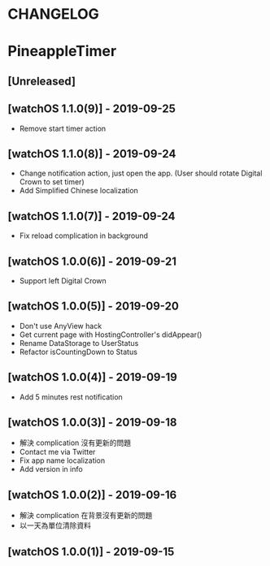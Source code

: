 # CHANGELOG
# PineappleTimer

## [Unreleased]

## [watchOS 1.1.0(9)] - 2019-09-25
- Remove start timer action

## [watchOS 1.1.0(8)] - 2019-09-24
- Change notification action, just open the app. (User should rotate Digital Crown to set timer)
- Add Simplified Chinese localization

## [watchOS 1.1.0(7)] - 2019-09-24
- Fix reload complication in background

## [watchOS 1.0.0(6)] - 2019-09-21
- Support left Digital Crown

## [watchOS 1.0.0(5)] - 2019-09-20
- Don't use AnyView hack
- Get current page with HostingController's didAppear()
- Rename DataStorage to UserStatus
- Refactor isCountingDown to Status

## [watchOS 1.0.0(4)] - 2019-09-19
- Add 5 minutes rest notification

## [watchOS 1.0.0(3)] - 2019-09-18
- 解決 complication 沒有更新的問題
- Contact me via Twitter
- Fix app name localization
- Add version in info

## [watchOS 1.0.0(2)] - 2019-09-16
- 解決 complication 在背景沒有更新的問題
- 以一天為單位清除資料

## [watchOS 1.0.0(1)] - 2019-09-15
